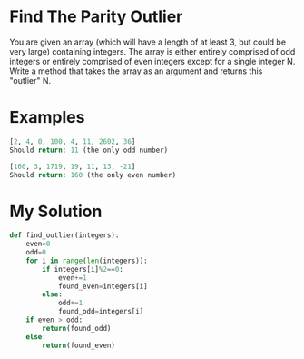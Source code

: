 # Find The Parity Outlier

You are given an array (which will have a length of at least 3, but could be very large) containing integers. The array is either entirely comprised of odd integers or entirely comprised of even integers except for a single integer N. Write a method that takes the array as an argument and returns this "outlier" N.

# Examples

```python
[2, 4, 0, 100, 4, 11, 2602, 36]
Should return: 11 (the only odd number)

[160, 3, 1719, 19, 11, 13, -21]
Should return: 160 (the only even number)
```

# My Solution

```python
def find_outlier(integers):
	even=0
	odd=0
	for i in range(len(integers)):
		if integers[i]%2==0:
			even+=1
			found_even=integers[i]
		else:
			odd+=1
			found_odd=integers[i]
	if even > odd:
		return(found_odd)
	else:
		return(found_even)
```
